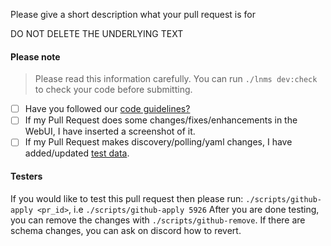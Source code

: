 Please give a short description what your pull request is for

DO NOT DELETE THE UNDERLYING TEXT

#### Please note

> Please read this information carefully. You can run `./lnms dev:check` to check your code before submitting.

- [ ] Have you followed our [code guidelines?](https://docs.kartsnms.org/Developing/Code-Guidelines/)
- [ ] If my Pull Request does some changes/fixes/enhancements in the WebUI, I have inserted a screenshot of it.
- [ ] If my Pull Request makes discovery/polling/yaml changes, I have added/updated [test data](https://docs.kartsnms.org/Developing/os/Test-Units/).

#### Testers

If you would like to test this pull request then please run: `./scripts/github-apply <pr_id>`, i.e `./scripts/github-apply 5926`
After you are done testing, you can remove the changes with `./scripts/github-remove`.  If there are schema changes, you can ask on discord how to revert.

